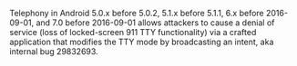 Telephony in Android 5.0.x before 5.0.2, 5.1.x before 5.1.1, 6.x before 2016-09-01, and 7.0 before 2016-09-01 allows attackers to cause a denial of service (loss of locked-screen 911 TTY functionality) via a crafted application that modifies the TTY mode by broadcasting an intent, aka internal bug 29832693.